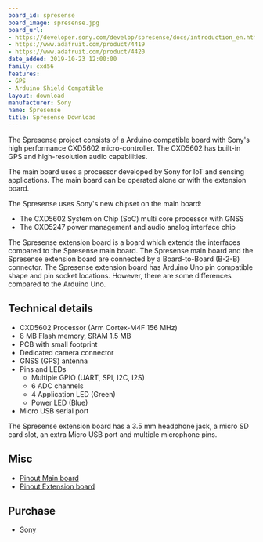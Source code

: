 ```yaml
---
board_id: spresense
board_image: spresense.jpg
board_url:
- https://developer.sony.com/develop/spresense/docs/introduction_en.html
- https://www.adafruit.com/product/4419
- https://www.adafruit.com/product/4420
date_added: 2019-10-23 12:00:00
family: cxd56
features:
- GPS
- Arduino Shield Compatible
layout: download
manufacturer: Sony
name: Spresense
title: Spresense Download
---
```


The Spresense project consists of a Arduino compatible board with Sony's high performance CXD5602 micro-controller. The CXD5602 has built-in GPS and high-resolution audio capabilities.

The main board uses a processor developed by Sony for IoT and sensing applications. The main board can be operated alone or with the extension board.

The Spresense uses Sony's new chipset on the main board:

* The CXD5602 System on Chip (SoC) multi core processor with GNSS
* The CXD5247 power management and audio analog interface chip

The Spresense extension board is a board which extends the interfaces compared to the Spresense main board. The Spresense main board and the Spresense extension board are connected by a Board-to-Board (B-2-B) connector. The Spresense extension board has Arduino Uno pin compatible shape and pin socket locations. However, there are some differences compared to the Arduino Uno.

## Technical details

* CXD5602 Processor (Arm Cortex-M4F 156 MHz)
* 8 MB Flash memory, SRAM 1.5 MB
* PCB with small footprint
* Dedicated camera connector
* GNSS (GPS) antenna
* Pins and LEDs
  * Multiple GPIO (UART, SPI, I2C, I2S)
  * 6 ADC channels
  * 4 Application LED (Green)
  * Power LED (Blue)
* Micro USB serial port

The Spresense extension board has a 3.5 mm headphone jack, a micro SD card slot, an extra Micro USB port and multiple microphone pins.

## Misc

* [Pinout Main board](https://developer.sony.com/develop/spresense/docs/introduction_en.html#_main_board)
* [Pinout Extension board](https://developer.sony.com/develop/spresense/docs/introduction_en.html#_extension_board)

## Purchase

* [Sony](https://developer.sony.com/develop/spresense/)
